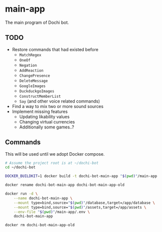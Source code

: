 # main-app

The main program of Dochi bot.


## TODO

* Restore commands that had existed before
    + `MatchRegex`
    + `OneOf`
    + `Negation`
    + `AddReaction`
    + `ChangePresence`
    + `DeleteMessage`
    + `GoogleImages`
    + `DuckduckgoImages`
    + `ConstructMemberList`
    + `Say` (and other voice related commands)
* Find a way to mix two or more sound sources
* Implement missing features
    + Updating likability values
    + Changing virtual currencies
    + Additionally some games..?


## Commands

This will be used until we adopt Docker compose.

```bash
# Assume the project root is at ~/dochi-bot
cd ~/dochi-bot

DOCKER_BUILDKIT=1 docker build -t dochi-bot-main-app "$(pwd)"/main-app

docker rename dochi-bot-main-app dochi-bot-main-app-old

docker run -d \
    --name dochi-bot-main-app \
    --mount type=bind,source="$(pwd)"/database,target=/app/database \
    --mount type=bind,source="$(pwd)"/assets,target=/app/assets \
    --env-file "$(pwd)"/main-app/.env \
    dochi-bot-main-app

docker rm dochi-bot-main-app-old
```
